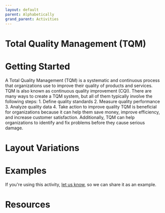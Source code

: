 ```yaml
---
layout: default
parent: Alphabetically
grand_parent: Activities
---
```


# Total Quality Management (TQM)

# Getting Started

A Total Quality Management (TQM) is a systematic and continuous process that organizations use to improve their quality of products and services. TQM is also known as continuous quality improvement (CQI). There are many ways to create a TQM system, but all of them typically involve the following steps: 1. Define quality standards 2. Measure quality performance 3. Analyze quality data 4. Take action to improve quality TQM is beneficial for organizations because it can help them save money, improve efficiency, and increase customer satisfaction. Additionally, TQM can help organizations to identify and fix problems before they cause serious damage.

# Layout Variations
# Examples
If you're using this activity, [let us know](https://github.com/Standards-and-Practices/structured-rapid-development/issues/new?assignees=&labels=documentation&template=example-submission.md&title=Example+of+%5Byour+pattern+here%5D), so we can share it as an example.
# Resources